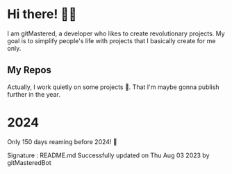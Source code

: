 
# Hi there! 🙋‍♂️
I am gitMastered, a developer who likes to create revolutionary projects.
My goal is to simplify people's life with projects that I basically create for me only.

## My Repos
Actually, I work quietly on some projects 👀. That I'm maybe gonna publish further in the year.

# 2024
Only 150 days reaming before 2024! 🙌

Signature : README.md Successfully updated on Thu Aug 03 2023 by gitMasteredBot

